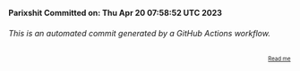 **Parixshit Committed on: Thu Apr 20 07:58:52 UTC 2023** <!-- d769a980-aa79-4257-8b24-9924fd2b3f25 -->

###### This is an automated commit generated by a GitHub Actions workflow.

<div align="right"><sub><sup><a href="https://github.com/Parixshit/AutoCommit.git">Read me</a></sup></sub></div>
